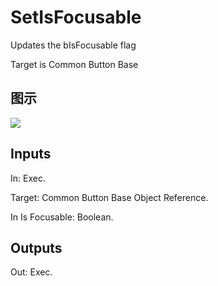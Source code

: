 # SetIsFocusable

Updates the bIsFocusable flag

Target is Common Button Base

## 图示

![]($-20221218-18203998.png)

## Inputs

In: Exec.

Target: Common Button Base Object Reference.

In Is Focusable: Boolean.  

## Outputs

Out: Exec.

